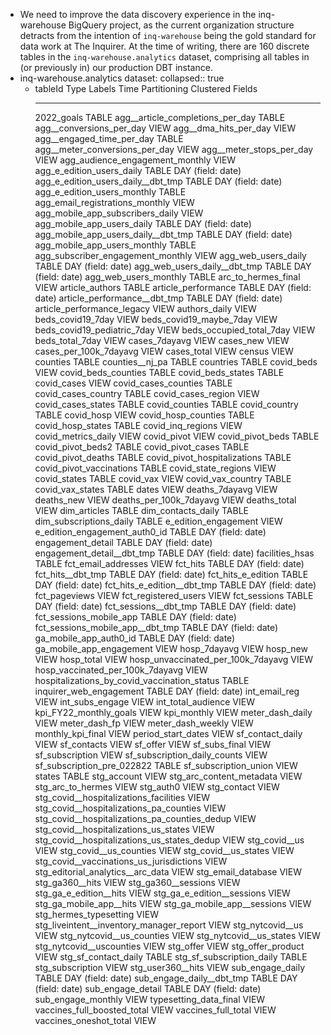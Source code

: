 - We need to improve the data discovery experience in the inq-warehouse BigQuery project, as the current organization structure detracts from the intention of `inq-warehouse` being the gold standard for data work at The Inquirer. At the time of writing, there are 160 discrete tables in the `inq-warehouse.analytics` dataset, comprising all tables in (or previously in) our production DBT instance.
- inq-warehouse.analytics dataset:
  collapsed:: true
	- tableId                      Type    Labels   Time Partitioning   Clustered Fields
	   ----------------------------------------------- ------- -------- ------------------- ------------------
	    2022_goals                                      TABLE
	    agg__article_completions_per_day                TABLE
	    agg__conversions_per_day                        VIEW
	    agg__dma_hits_per_day                           VIEW
	    agg__engaged_time_per_day                       TABLE
	    agg__meter_conversions_per_day                  VIEW
	    agg__meter_stops_per_day                        VIEW
	    agg_audience_engagement_monthly                 VIEW
	    agg_e_edition_users_daily                       TABLE            DAY (field: date)
	    agg_e_edition_users_daily__dbt_tmp              TABLE            DAY (field: date)
	    agg_e_edition_users_monthly                     TABLE
	    agg_email_registrations_monthly                 VIEW
	    agg_mobile_app_subscribers_daily                VIEW
	    agg_mobile_app_users_daily                      TABLE            DAY (field: date)
	    agg_mobile_app_users_daily__dbt_tmp             TABLE            DAY (field: date)
	    agg_mobile_app_users_monthly                    TABLE
	    agg_subscriber_engagement_monthly               VIEW
	    agg_web_users_daily                             TABLE            DAY (field: date)
	    agg_web_users_daily__dbt_tmp                    TABLE            DAY (field: date)
	    agg_web_users_monthly                           TABLE
	    arc_to_hermes_final                             VIEW
	    article_authors                                 TABLE
	    article_performance                             TABLE            DAY (field: date)
	    article_performance__dbt_tmp                    TABLE            DAY (field: date)
	    article_performance_legacy                      VIEW
	    authors_daily                                   VIEW
	    beds_covid19_7day                               VIEW
	    beds_covid19_maybe_7day                         VIEW
	    beds_covid19_pediatric_7day                     VIEW
	    beds_occupied_total_7day                        VIEW
	    beds_total_7day                                 VIEW
	    cases_7dayavg                                   VIEW
	    cases_new                                       VIEW
	    cases_per_100k_7dayavg                          VIEW
	    cases_total                                     VIEW
	    census                                          VIEW
	    counties                                        TABLE
	    counties__nj_pa                                 TABLE
	    countries                                       TABLE
	    covid_beds                                      VIEW
	    covid_beds_counties                             TABLE
	    covid_beds_states                               TABLE
	    covid_cases                                     VIEW
	    covid_cases_counties                            TABLE
	    covid_cases_country                             TABLE
	    covid_cases_region                              VIEW
	    covid_cases_states                              TABLE
	    covid_counties                                  TABLE
	    covid_country                                   TABLE
	    covid_hosp                                      VIEW
	    covid_hosp_counties                             TABLE
	    covid_hosp_states                               TABLE
	    covid_inq_regions                               VIEW
	    covid_metrics_daily                             VIEW
	    covid_pivot                                     VIEW
	    covid_pivot_beds                                TABLE
	    covid_pivot_beds2                               TABLE
	    covid_pivot_cases                               TABLE
	    covid_pivot_deaths                              TABLE
	    covid_pivot_hospitalizations                    TABLE
	    covid_pivot_vaccinations                        TABLE
	    covid_state_regions                             VIEW
	    covid_states                                    TABLE
	    covid_vax                                       VIEW
	    covid_vax_country                               TABLE
	    covid_vax_states                                TABLE
	    dates                                           VIEW
	    deaths_7dayavg                                  VIEW
	    deaths_new                                      VIEW
	    deaths_per_100k_7dayavg                         VIEW
	    deaths_total                                    VIEW
	    dim_articles                                    TABLE
	    dim_contacts_daily                              TABLE
	    dim_subscriptions_daily                         TABLE
	    e_edition_engagement                            VIEW
	    e_edition_engagement_auth0_id                   TABLE            DAY (field: date)
	    engagement_detail                               TABLE            DAY (field: date)
	    engagement_detail__dbt_tmp                      TABLE            DAY (field: date)
	    facilities_hsas                                 TABLE
	    fct_email_addresses                             VIEW
	    fct_hits                                        TABLE            DAY (field: date)
	    fct_hits__dbt_tmp                               TABLE            DAY (field: date)
	    fct_hits_e_edition                              TABLE            DAY (field: date)
	    fct_hits_e_edition__dbt_tmp                     TABLE            DAY (field: date)
	    fct_pageviews                                   VIEW
	    fct_registered_users                            VIEW
	    fct_sessions                                    TABLE            DAY (field: date)
	    fct_sessions__dbt_tmp                           TABLE            DAY (field: date)
	    fct_sessions_mobile_app                         TABLE            DAY (field: date)
	    fct_sessions_mobile_app__dbt_tmp                TABLE            DAY (field: date)
	    ga_mobile_app_auth0_id                          TABLE            DAY (field: date)
	    ga_mobile_app_engagement                        VIEW
	    hosp_7dayavg                                    VIEW
	    hosp_new                                        VIEW
	    hosp_total                                      VIEW
	    hosp_unvaccinated_per_100k_7dayavg              VIEW
	    hosp_vaccinated_per_100k_7dayavg                VIEW
	    hospitalizations_by_covid_vaccination_status    TABLE
	    inquirer_web_engagement                         TABLE            DAY (field: date)
	    int_email_reg                                   VIEW
	    int_subs_engage                                 VIEW
	    int_total_audience                              VIEW
	    kpi_FY22_monthly_goals                          VIEW
	    kpi_monthly                                     VIEW
	    meter_dash_daily                                VIEW
	    meter_dash_fp                                   VIEW
	    meter_dash_weekly                               VIEW
	    monthly_kpi_final                               VIEW
	    period_start_dates                              VIEW
	    sf_contact_daily                                VIEW
	    sf_contacts                                     VIEW
	    sf_offer                                        VIEW
	    sf_subs_final                                   VIEW
	    sf_subscription                                 VIEW
	    sf_subscription_daily_counts                    VIEW
	    sf_subscription_pre_022822                      TABLE
	    sf_subscription_union                           VIEW
	    states                                          TABLE
	    stg_account                                     VIEW
	    stg_arc_content_metadata                        VIEW
	    stg_arc_to_hermes                               VIEW
	    stg_auth0                                       VIEW
	    stg_contact                                     VIEW
	    stg_covid__hospitalizations_facilities          VIEW
	    stg_covid__hospitalizations_pa_counties         VIEW
	    stg_covid__hospitalizations_pa_counties_dedup   VIEW
	    stg_covid__hospitalizations_us_states           VIEW
	    stg_covid__hospitalizations_us_states_dedup     VIEW
	    stg_covid__us                                   VIEW
	    stg_covid__us_counties                          VIEW
	    stg_covid__us_states                            VIEW
	    stg_covid__vaccinations_us_jurisdictions        VIEW
	    stg_editorial_analytics__arc_data               VIEW
	    stg_email_database                              VIEW
	    stg_ga360__hits                                 VIEW
	    stg_ga360__sessions                             VIEW
	    stg_ga_e_edition__hits                          VIEW
	    stg_ga_e_edition__sessions                      VIEW
	    stg_ga_mobile_app__hits                         VIEW
	    stg_ga_mobile_app__sessions                     VIEW
	    stg_hermes_typesetting                          VIEW
	    stg_liveintent__inventory_manager_report        VIEW
	    stg_nytcovid__us                                VIEW
	    stg_nytcovid__us_counties                       VIEW
	    stg_nytcovid__us_states                         VIEW
	    stg_nytcovid__uscounties                        VIEW
	    stg_offer                                       VIEW
	    stg_offer_product                               VIEW
	    stg_sf_contact_daily                            TABLE
	    stg_sf_subscription_daily                       TABLE
	    stg_subscription                                VIEW
	    stg_user360__hits                               VIEW
	    sub_engage_daily                                TABLE            DAY (field: date)
	    sub_engage_daily__dbt_tmp                       TABLE            DAY (field: date)
	    sub_engage_detail                               TABLE            DAY (field: date)
	    sub_engage_monthly                              VIEW
	    typesetting_data_final                          VIEW
	    vaccines_full_boosted_total                     VIEW
	    vaccines_full_total                             VIEW
	    vaccines_oneshot_total                          VIEW